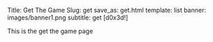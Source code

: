 Title: Get The Game
Slug: get
save_as: get.html
template: list
banner: images/banner1.png
subtitle: get [d0x3d!]

This is the get the game page
